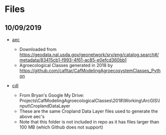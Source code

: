 # Files

## 10/09/2019

* [aec](aec)
  * Downloaded from https://geodata.nal.usda.gov/geonetwork/srv/eng/catalog.search#/metadata/83415cb1-f993-4f61-ac85-e0efcd360bb1
  * Agroecological Classes generated in 2018 by https://github.com/cafltar/CafModelingAgroecosystemClasses_Python

* [cdl](cdl)
  * From Bryan's Google My Drive: Projects\CafModelingAgroecologicalClasses\2018\Working\ArcGIS\Input\CroplandDataLayer
  * These are the same Cropland Data Layer files used to generate the above aec's
  * Note that this folder is not included in repo as it has files larger than 100 MB (which Github does not support)
